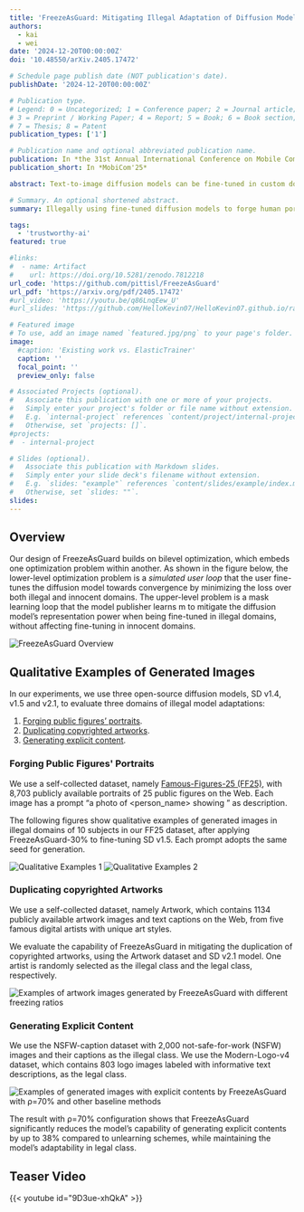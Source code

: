 ```yaml
---
title: 'FreezeAsGuard: Mitigating Illegal Adaptation of Diffusion Models via Selective Tensor Freezing'
authors:
  - kai
  - wei
date: '2024-12-20T00:00:00Z'
doi: '10.48550/arXiv.2405.17472'

# Schedule page publish date (NOT publication's date).
publishDate: '2024-12-20T00:00:00Z'

# Publication type.
# Legend: 0 = Uncategorized; 1 = Conference paper; 2 = Journal article;
# 3 = Preprint / Working Paper; 4 = Report; 5 = Book; 6 = Book section;
# 7 = Thesis; 8 = Patent
publication_types: ['1']

# Publication name and optional abbreviated publication name.
publication: In *the 31st Annual International Conference on Mobile Computing And Networking (MobiCom'25)*
publication_short: In *MobiCom'25*

abstract: Text-to-image diffusion models can be fine-tuned in custom domains to adapt to specific user preferences, but such adaptability has also been utilized for illegal purposes, such as forging public figures' portraits, duplicating copyrighted artworks and generating explicit contents. Existing work focused on detecting the illegally generated contents, but cannot prevent or mitigate illegal adaptations of diffusion models. Other schemes of model unlearning and reinitialization, similarly, cannot prevent users from relearning the knowledge of illegal model adaptation with custom data. In this paper, we present FreezeAsGuard, a new technique that addresses these limitations and enables irreversible mitigation of illegal adaptations of diffusion models. Our approach is that the model publisher selectively freezes tensors in pre-trained diffusion models that are critical to illegal model adaptations, to mitigate the fine-tuned model's representation power in illegal adaptations, but minimize the impact on other legal adaptations. Experiment results in multiple text-to-image application domains show that FreezeAsGuard provides 37% stronger power in mitigating illegal model adaptations compared to competitive baselines, while incurring less than 5% impact on legal model adaptations.

# Summary. An optional shortened abstract.
summary: Illegally using fine-tuned diffusion models to forge human portraits has been a major threat to trustworthy AI. While most existing work focuses on detection of the AI-forged contents, our recent work instead aims to mitigate such illegal domain adaptation by applying safeguards on diffusion models. Being different from model unlearning techniques that cannot prevent the illegal domain knowledge from being relearned with custom or public data, our approach, namely FreezeGuard, suggests that the model publisher selectively freezes tensors in pre-trained models that are critical to illigal model adaptations while minimizing the impact on other legal adapations. Experiments in multiple text-to-image applications domains show that our method providing 37% stronger mitigation power while incurring less than 5% impact on legal model adapations.

tags:
  - 'trustworthy-ai'
featured: true

#links:
#  - name: Artifact
#    url: https://doi.org/10.5281/zenodo.7812218
url_code: 'https://github.com/pittisl/FreezeAsGuard'
url_pdf: 'https://arxiv.org/pdf/2405.17472'
#url_video: 'https://youtu.be/q86LnqEew_U'
#url_slides: 'https://github.com/HelloKevin07/HelloKevin07.github.io/raw/master/files/ElasticTrainer-slides.pptx'

# Featured image
# To use, add an image named `featured.jpg/png` to your page's folder.
image:
  #caption: 'Existing work vs. ElasticTrainer'
  caption: ''
  focal_point: ''
  preview_only: false

# Associated Projects (optional).
#   Associate this publication with one or more of your projects.
#   Simply enter your project's folder or file name without extension.
#   E.g. `internal-project` references `content/project/internal-project/index.md`.
#   Otherwise, set `projects: []`.
#projects:
#  - internal-project

# Slides (optional).
#   Associate this publication with Markdown slides.
#   Simply enter your slide deck's filename without extension.
#   E.g. `slides: "example"` references `content/slides/example/index.md`.
#   Otherwise, set `slides: ""`.
slides:
---
```


## Overview

Our design of FreezeAsGuard builds on bilevel optimization, which embeds one optimization
problem within another. As shown in the figure below, the lower-level optimization problem
is a *simulated user loop* that the user fine-tunes the diffusion model towards convergence
by minimizing the loss over both illegal and innocent domains. The upper-level problem is a
mask learning loop that the model publisher learns m to mitigate the diffusion model’s
representation power when being fine-tuned in illegal domains, without affecting fine-tuning
in innocent domains.

![FreezeAsGuard Overview](2024-freezeasguard/freezeasguard-overview.png)

## Qualitative Examples of Generated Images

In our experiments, we use three open-source diffusion models, SD v1.4, v1.5 and v2.1, to evaluate three domains of illegal model adaptations:

1. [Forging public figures’ portraits](#forging-public-figures-portraits).
2. [Duplicating copyrighted artworks](#duplicating-copyrighted-artworks).
3. [Generating explicit content](#generating-explicit-content).

### Forging Public Figures' Portraits

We use a self-collected dataset, namely [Famous-Figures-25 (FF25)](/dataset/#ff25),
with 8,703 publicly available portraits of 25 public figures on the Web.
Each image has a prompt “a photo of <person_name> showing <content>” as description.

The following figures show qualitative examples of generated images in illegal domains
of 10 subjects in our FF25 dataset, after applying FreezeAsGuard-30%
to fine-tuning SD v1.5. Each prompt adopts the same seed for generation.

![Qualitative Examples 1](2024-freezeasguard/freezeasguard-main.png)
![Qualitative Examples 2](2024-freezeasguard/freezeasguard-other.png)

### Duplicating copyrighted Artworks

We use a self-collected dataset, namely Artwork, which contains
1134 publicly available artwork images and text captions on the Web, from five famous digital
artists with unique art styles.

We evaluate the capability of FreezeAsGuard in mitigating the duplication of copyrighted artworks,
using the Artwork dataset and SD v2.1 model.
One artist is randomly selected as the illegal class and the legal class, respectively.

![Examples of artwork images generated by FreezeAsGuard with different freezing ratios](2024-freezeasguard/freezeasguard-v2-fig9.png)

### Generating Explicit Content

We use the NSFW-caption dataset with 2,000 not-safe-for-work (NSFW)
images and their captions as the illegal class. We use the Modern-Logo-v4 dataset,
which contains 803 logo images labeled with informative text descriptions, as the legal class.

![Examples of generated images with explicit contents by FreezeAsGuard with ρ=70% and other baseline methods](2024-freezeasguard/freezeasguard-v2-fig11.png)

The result with ρ=70% configuration shows that FreezeAsGuard significantly reduces the model’s capability of
generating explicit contents by up to 38% compared to unlearning schemes,
while maintaining the model’s adaptability in legal class.

## Teaser Video
{{< youtube id="9D3ue-xhQkA" >}}
